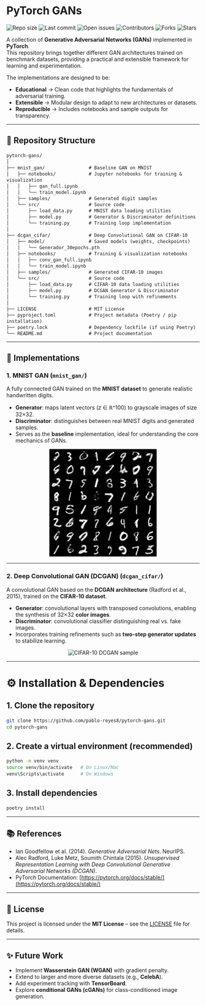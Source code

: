 # PyTorch GANs

![Repo size](https://img.shields.io/github/repo-size/pablo-reyes8/pytorch-gans)
![Last commit](https://img.shields.io/github/last-commit/pablo-reyes8/pytorch-gans)
![Open issues](https://img.shields.io/github/issues/pablo-reyes8/pytorch-gans)
![Contributors](https://img.shields.io/github/contributors/pablo-reyes8/pytorch-gans)
![Forks](https://img.shields.io/github/forks/pablo-reyes8/pytorch-gans?style=social)
![Stars](https://img.shields.io/github/stars/pablo-reyes8/pytorch-gans?style=social)

A collection of **Generative Adversarial Networks (GANs)** implemented in **PyTorch**.  
This repository brings together different GAN architectures trained on benchmark datasets, providing a practical and extensible framework for learning and experimentation.  

The implementations are designed to be:  
- **Educational** → Clean code that highlights the fundamentals of adversarial training.  
- **Extensible** → Modular design to adapt to new architectures or datasets.  
- **Reproducible** → Includes notebooks and sample outputs for transparency.  

---


## 📂 Repository Structure

```plaintext
pytorch-gans/
│
├── mnist_gan/                # Baseline GAN on MNIST
│   ├── notebooks/            # Jupyter notebooks for training & visualization
│   │   ├── gan_full.ipynb
│   │   └── train_model.ipynb
│   ├── samples/              # Generated digit samples
│   └── src/                  # Source code
│       ├── load_data.py      # MNIST data loading utilities
│       ├── model.py          # Generator & Discriminator definitions
│       └── training.py       # Training loop implementation
│
├── dcgan_cifar/              # Deep Convolutional GAN on CIFAR-10
│   ├── model/                # Saved models (weights, checkpoints)
│   │   └── Generador_30epochs.pth
│   ├── notebooks/            # Training & visualization notebooks
│   │   ├── conv_gan_full.ipynb
│   │   └── train_model.ipynb
│   ├── samples/              # Generated CIFAR-10 images
│   └── src/                  # Source code
│       ├── load_data.py      # CIFAR-10 data loading utilities
│       ├── model.py          # DCGAN Generator & Discriminator
│       └── training.py       # Training loop with refinements
│
├── LICENSE                   # MIT License
├── pyproject.toml            # Project metadata (Poetry / pip installation)
├── poetry.lock               # Dependency lockfile (if using Poetry)
└── README.md                 # Project documentation
```

---

## 🧩 Implementations

### 1. **MNIST GAN** (`mnist_gan/`)
A fully connected GAN trained on the **MNIST dataset** to generate realistic handwritten digits.  

- **Generator**: maps latent vectors (*z* ∈ ℝ^100) to grayscale images of size 32×32.  
- **Discriminator**: distinguishes between real MNIST digits and generated samples.  
- Serves as the **baseline** implementation, ideal for understanding the core mechanics of GANs.  

<p align="center">
  <img src="mnist_gan/samples/epoch_0100.png" alt="MNIST GAN sample" width="280"/>
</p>

---

### 2. **Deep Convolutional GAN (DCGAN)** (`dcgan_cifar/`)
A convolutional GAN based on the **DCGAN architecture** (Radford et al., 2015), trained on the **CIFAR-10 dataset**.  

- **Generator**: convolutional layers with transposed convolutions, enabling the synthesis of 32×32 **color images**.  
- **Discriminator**: convolutional classifier distinguishing real vs. fake images.  
- Incorporates training refinements such as **two-step generator updates** to stabilize learning.  

<p align="center">
  <img src="dcgan_cifar/samples/generated_cifar.png" alt="CIFAR-10 DCGAN sample" width="280"/>
</p>


---

# ⚙️ Installation & Dependencies

## 1. Clone the repository
```bash
git clone https://github.com/pablo-reyes8/pytorch-gans.git
cd pytorch-gans
```

## 2. Create a virtual environment (recommended)
```bash
python -m venv venv
source venv/bin/activate   # On Linux/Mac
venv\Scripts\activate      # On Windows
```

## 3. Install dependencies

```bash
poetry install
```




---

## 📚 References

- Ian Goodfellow et al. (2014). *Generative Adversarial Nets*. NeurIPS.  
- Alec Radford, Luke Metz, Soumith Chintala (2015). *Unsupervised Representation Learning with Deep Convolutional Generative Adversarial Networks (DCGAN)*.  
- PyTorch Documentation: [https://pytorch.org/docs/stable/](https://pytorch.org/docs/stable/)

---

## 📜 License

This project is licensed under the **MIT License** – see the [LICENSE](LICENSE) file for details.

---

## ✨ Future Work

- Implement **Wasserstein GAN (WGAN)** with gradient penalty.  
- Extend to larger and more diverse datasets (e.g., **CelebA**).  
- Add experiment tracking with **TensorBoard**.  
- Explore **conditional GANs (cGANs)** for class-conditioned image generation.  
